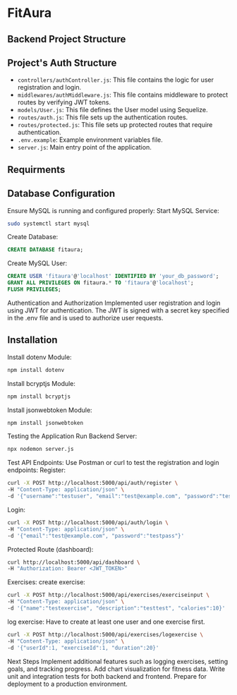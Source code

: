 # FitAura
## Backend Project Structure

## Project's Auth Structure

- `controllers/authController.js`: This file contains the logic for user registration and login.
- `middlewares/authMiddleware.js`: This file contains middleware to protect routes by verifying JWT tokens.
- `models/User.js`: This file defines the User model using Sequelize.
- `routes/auth.js`: This file sets up the authentication routes.
- `routes/protected.js`: This file sets up protected routes that require authentication.
- `.env.example`: Example environment variables file.
- `server.js`: Main entry point of the application.

## Requirments

## Database Configuration
Ensure MySQL is running and configured properly:
Start MySQL Service:
```bash
sudo systemctl start mysql
```
Create Database:
```sql
CREATE DATABASE fitaura;
```
Create MySQL User:
```sql
CREATE USER 'fitaura'@'localhost' IDENTIFIED BY 'your_db_password';
GRANT ALL PRIVILEGES ON fitaura.* TO 'fitaura'@'localhost';
FLUSH PRIVILEGES;
```
Authentication and Authorization
Implemented user registration and login using JWT for authentication. The JWT is signed with a secret key specified in the .env file and is used to authorize user requests.

## Installation

Install dotenv Module:
```bash
npm install dotenv
```

Install bcryptjs Module:
```bash
npm install bcryptjs
```

Install jsonwebtoken Module:
```bash
npm install jsonwebtoken
```

Testing the Application
Run Backend Server:
```bash
npx nodemon server.js
```
Test API Endpoints:
Use Postman or curl to test the registration and login endpoints:
Register:
```bash
curl -X POST http://localhost:5000/api/auth/register \
-H "Content-Type: application/json" \
-d '{"username":"testuser", "email":"test@example.com", "password":"testpass"}'
```
Login:
```bash
curl -X POST http://localhost:5000/api/auth/login \
-H "Content-Type: application/json" \
-d '{"email":"test@example.com", "password":"testpass"}'
```
Protected Route (dashboard):
```bash
curl http://localhost:5000/api/dashboard \
-H "Authorization: Bearer <JWT_TOKEN>"
```

Exercises:
create exercise:
```bash
curl -X POST http://localhost:5000/api/exercises/exerciseinput \
-H "Content-Type: application/json" \
-d '{"name":"testexercise", "description":"testtest", "calories":10}'
```
log exercise:
Have to create at least one user and one exercise first.
```bash
curl -X POST http://localhost:5000/api/exercises/logexercise \
-H "Content-Type: application/json" \
-d '{"userId":1, "exerciseId":1, "duration":20}'
```

Next Steps
Implement additional features such as logging exercises, setting goals, and tracking progress.
Add chart visualization for fitness data.
Write unit and integration tests for both backend and frontend.
Prepare for deployment to a production environment.
